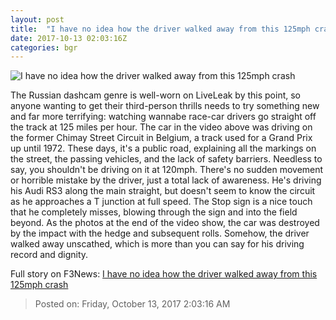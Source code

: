 ```yaml
---
layout: post
title:  "I have no idea how the driver walked away from this 125mph crash"
date: 2017-10-13 02:03:16Z
categories: bgr
---
```


![I have no idea how the driver walked away from this 125mph crash](https://boygeniusreport.files.wordpress.com/2017/10/maxresdefault-2.jpg?quality=98&strip=all)

The Russian dashcam genre is well-worn on LiveLeak by this point, so anyone wanting to get their third-person thrills needs to try something new and far more terrifying: watching wannabe race-car drivers go straight off the track at 125 miles per hour. The car in the video above was driving on the former Chimay Street Circuit in Belgium, a track used for a Grand Prix up until 1972. These days, it's a public road, explaining all the markings on the street, the passing vehicles, and the lack of safety barriers. Needless to say, you shouldn't be driving on it at 120mph. There's no sudden movement or horrible mistake by the driver, just a total lack of awareness. He's driving his Audi RS3 along the main straight, but doesn't seem to know the circuit as he approaches a T junction at full speed. The Stop sign is a nice touch that he completely misses, blowing through the sign and into the field beyond. As the photos at the end of the video show, the car was destroyed by the impact with the hedge and subsequent rolls. Somehow, the driver walked away unscathed, which is more than you can say for his driving record and dignity.


Full story on F3News: [I have no idea how the driver walked away from this 125mph crash](http://www.f3nws.com/n/mZVVuE)

> Posted on: Friday, October 13, 2017 2:03:16 AM
